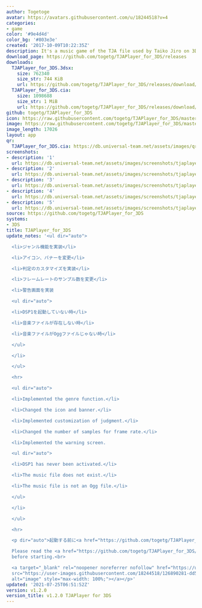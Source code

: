```yaml
---
author: Togetoge
avatar: https://avatars.githubusercontent.com/u/18244518?v=4
categories:
- game
color: '#9e4d4d'
color_bg: '#803e3e'
created: '2017-10-09T10:22:35Z'
description: It's a music game of the TJA file used by Taiko Jiro on 3DS.
download_page: https://github.com/togetg/TJAPlayer_for_3DS/releases
downloads:
  TJAPlayer_for_3DS.3dsx:
    size: 762340
    size_str: 744 KiB
    url: https://github.com/togetg/TJAPlayer_for_3DS/releases/download/v1.2.0/TJAPlayer_for_3DS.3dsx
  TJAPlayer_for_3DS.cia:
    size: 1098688
    size_str: 1 MiB
    url: https://github.com/togetg/TJAPlayer_for_3DS/releases/download/v1.2.0/TJAPlayer_for_3DS.cia
github: togetg/TJAPlayer_for_3DS
icon: https://raw.githubusercontent.com/togetg/TJAPlayer_for_3DS/master/resource/icon.png
image: https://raw.githubusercontent.com/togetg/TJAPlayer_for_3DS/master/resource/banner.png
image_length: 17026
layout: app
qr:
  TJAPlayer_for_3DS.cia: https://db.universal-team.net/assets/images/qr/tjaplayer_for_3ds-cia.png
screenshots:
- description: '1'
  url: https://db.universal-team.net/assets/images/screenshots/tjaplayer_for_3ds/1.png
- description: '2'
  url: https://db.universal-team.net/assets/images/screenshots/tjaplayer_for_3ds/2.png
- description: '3'
  url: https://db.universal-team.net/assets/images/screenshots/tjaplayer_for_3ds/3.png
- description: '4'
  url: https://db.universal-team.net/assets/images/screenshots/tjaplayer_for_3ds/4.png
- description: '5'
  url: https://db.universal-team.net/assets/images/screenshots/tjaplayer_for_3ds/5.png
source: https://github.com/togetg/TJAPlayer_for_3DS
systems:
- 3DS
title: TJAPlayer_for_3DS
update_notes: '<ul dir="auto">

  <li>ジャンル機能を実装</li>

  <li>アイコン、バナーを変更</li>

  <li>判定のカスタマイズを実装</li>

  <li>フレームレートのサンプル数を変更</li>

  <li>警告画面を実装

  <ul dir="auto">

  <li>DSP1を起動していない時</li>

  <li>音楽ファイルが存在しない時</li>

  <li>音楽ファイルがOggファイルじゃない時</li>

  </ul>

  </li>

  </ul>

  <hr>

  <ul dir="auto">

  <li>Implemented the genre function.</li>

  <li>Changed the icon and banner.</li>

  <li>Implemented customization of judgment.</li>

  <li>Changed the number of samples for frame rate.</li>

  <li>Implemented the warning screen.

  <ul dir="auto">

  <li>DSP1 has never been activated.</li>

  <li>The music file does not exist.</li>

  <li>The music file is not an Ogg file.</li>

  </ul>

  </li>

  </ul>

  <hr>

  <p dir="auto">起動する前に<a href="https://github.com/togetg/TJAPlayer_for_3DS/blob/master/README.md">README</a>を読んでください。<br>

  Please read the <a href="https://github.com/togetg/TJAPlayer_for_3DS/blob/master/README_en.md">README</a>
  before starting.<br>

  <a target="_blank" rel="noopener noreferrer nofollow" href="https://user-images.githubusercontent.com/18244518/126890281-dd597f67-821a-4cd3-a6d0-e37c725418fe.png"><img
  src="https://user-images.githubusercontent.com/18244518/126890281-dd597f67-821a-4cd3-a6d0-e37c725418fe.png"
  alt="image" style="max-width: 100%;"></a></p>'
updated: '2021-07-25T06:51:52Z'
version: v1.2.0
version_title: v1.2.0 TJAPlayer for 3DS
---
```

